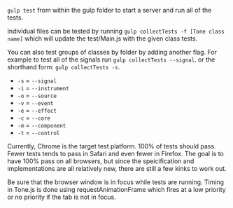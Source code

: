 `gulp test` from within the gulp folder to start a server and run all of the tests. 

Individual files can be tested by running `gulp collectTests -f [Tone class name]` which will update the test/Main.js with the given class tests. 

You can also test groups of classes by folder by adding another flag. For example to test all of the signals run `gulp collectTests --signal`. or the shorthand form: `gulp collectTests -s`. 

* `-s` = `--signal`
* `-i` = `--instrument`
* `-o` = `--source`
* `-v` = `--event`
* `-e` = `--effect`
* `-c` = `--core`
* `-m` = `--component`
* `-t` = `--control`

Currently, Chrome is the target test platform. 100% of tests should pass. Fewer tests tends to pass in Safari and even fewer in Firefox. The goal is to have 100% pass on all browsers, but since the speicification and implementations are all relatively new, there are still a few kinks to work out. 

Be sure that the browser window is in focus while tests are running. Timing in Tone.js is done using requestAnimationFrame which fires at a low priority or no priority if the tab is not in focus. 